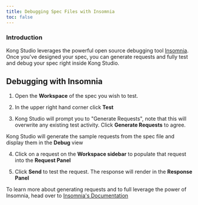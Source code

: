 ```yaml
---
title: Debugging Spec Files with Insomnia
toc: false
---
```


### Introduction

Kong Studio leverages the powerful open source debugging tool [Insomnia](https://insomnia.rest).
Once you've designed your spec, you can generate requests and fully test and debug your spec right inside Kong Studio.


## Debugging with Insomnia

1. Open the **Workspace** of the spec you wish to test.

2. In the upper right hand corner click **Test**

3. Kong Studio will prompt you to "Generate Requests", note that this will overwrite any existing test activity. Click **Generate Requests** to agree.

Kong Studio will generate the sample requests from the spec file and display them in the **Debug** view

4. Click on a request on the **Workspace sidebar** to populate that request into the **Request Panel**

5. Click **Send** to test the request. The response will render in the **Response Panel**

To learn more about generating requests and to full leverage the power of Insomnia, head over to [Insomnia's Documentation](https://support.insomnia.rest/)
